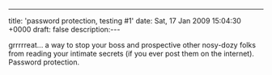 ---
title: 'password protection, testing #1'
date: Sat, 17 Jan 2009 15:04:30 +0000
draft: false
description:---

grrrrreat... a way to stop your boss and prospective other nosy-dozy folks from reading your intimate secrets (if you ever post them on the internet). Password protection.